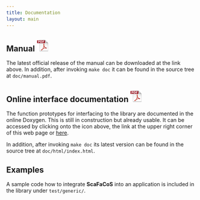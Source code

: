 ```yaml
---
title: Documentation
layout: main
---
```


## Manual [![PDF](./files/pic/icon_pdf_32x32.png "Download PDF file")](./files/pub/libfcs_manual.pdf)

The latest official release of the manual can be downloaded at the link above.
In addition, after invoking `make doc` it can be found in the source tree at `doc/manual.pdf`.

## Online interface documentation [![HTML](./files/pic/icon_pdf_32x32.png "Go to online documentation")](./html/index.html)

The function prototypes for interfacing to the library are documented in the online Doxygen. This is still in construction but already usable. It can be accessed by clicking onto the icon above, the link at the upper right corner of this web page or [here](./html/index.html "Online interface documentation").

In addition, after invoking `make doc` its latest version can be found in the source tree at `doc/html/index.html`.


## Examples

A sample code how to integrate **ScaFaCoS** into an application is included in the library under `test/generic/`.
